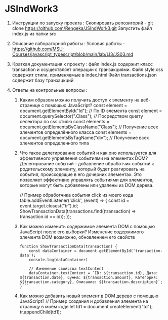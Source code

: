 # JSIndWork3
 
1. Инструкции по запуску проекта : 
Скопировать репозиторий - git clone https://github.com/Rengeka/JSIndWork3.git Запустить файл index.js из папки src

2. Описание лабораторной работы : 
Условия работы - https://github.com/MSU-Courses/javascript_typescript/blob/main/lab/LI3/JS03.md

3. Краткая документация к проекту : 
файл index.js содержит класс transaction и осуществляет операции с транзакциями.
Файл style.css содержит стили, применяемые в index.html
Файл transactions.json содержит базу транзацкций

5. Ответы на контрольные вопросы :
    1.  Каким образом можно получить доступ к элементу на веб-странице с помощью JavaScript?
        const element = document.getElementById("Id"); // По ID элемента
        const element = document.querySelector(".Class"); // Посредством querry селектора по css стилю
        const elements = document.getElementsByClassName("Class"); // Получение всех элементов определённого класса
        const elements = document.getElementsByTagName("div"); // Получение всех элементов определенного типа

    2.  Что такое делегирование событий и как оно используется для эффективного управления событиями на элементах DOM?
        Делегирование событий - добавление обработчик событий к родительскому элементу, который будет реагировать на события, происходящие в его дочерних элементах. Это позволяет эффективно управлять событиями для элементов, которые могут быть добавлены или удалены из DOM дерева.

        // Пример обработчика события click из моего кода
        table.addEventListener('click', (event) => {
            const id = event.target.closest("tr").id;
            ShowTransactionData(transactions.find((transaction) => transaction.id == id));
        });
    
    3.  Как можно изменить содержимое элемента DOM с помощью JavaScript после его выборки?
        Изменение содержимого элемента DOM возможно, обновлением его свойств

        ```// Прмер изменения свойств элемента в моём коде
        function ShowTransactionData(transaction) {
            const dataContainer = document.getElementById('transaction-data');
            console.log(dataContainer)

            // Изменение свойства textContent
            dataContainer.textContent = `ID: ${transaction.id}, Дата: ${transaction.date}, Сумма: ${transaction.amount}, Категория: ${transaction.category}, Описание: ${transaction.description}`;
        }```

    4.  Как можно добавить новый элемент в DOM дерево с помощью JavaScript?
        // Пример создания и добавления элемента на страницу в моём коде
        let td1 = document.createElement("td");
        tr.appendChild(td1);
